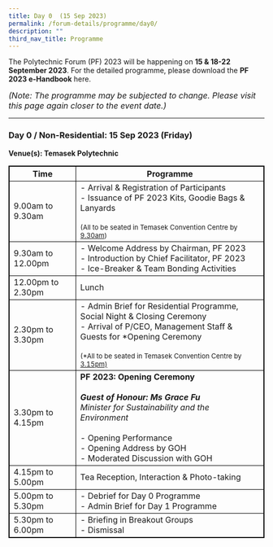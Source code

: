 ```yaml
---
title: Day 0  (15 Sep 2023)
permalink: /forum-details/programme/day0/
description: ""
third_nav_title: Programme
---
```

The Polytechnic Forum (PF) 2023 will be happening on **15 &amp; 18-22 September 2023**. For the detailed programme, please download the **PF 2023 e-Handbook** here.

<font size="-0.5"><i>(Note: The programme may be subjected to change. Please visit this page again closer to the event date.)</i></font>

<hr>

### **Day 0 / Non-Residential: 15 Sep 2023 (Friday)**
<b>Venue(s): Temasek Polytechnic</b>


<style>
table, th, td {
  border:1px solid black;
}
</style>

<table style="width:100%">
  <tbody><tr>
    <th>Time</th>
    <th>Programme</th>
  </tr>
  <tr>
    <td>9.00am to 9.30am</td>
    <td>- Arrival &amp; Registration of Participants<br>- Issuance of PF 2023 Kits, Goodie Bags &amp; Lanyards<br><br><font size="-1">(All to be seated in Temasek Convention Centre by <u>9.30am</u>)</font></td>
  </tr>
  <tr>
    <td>9.30am to 12.00pm</td>
    <td>- Welcome Address by Chairman, PF 2023<br>- Introduction by Chief Facilitator, PF 2023<br>- Ice-Breaker &amp; Team Bonding Activities</td>
  </tr>
		<tr>
    <td>12.00pm to 2.30pm</td>
    <td>Lunch</td>
  </tr>
  <tr>
		<td>2.30pm to 3.30pm</td>
    <td>- Admin Brief for Residential Programme, Social Night &amp; Closing Ceremony<br>- Arrival of P/CEO, Management Staff &amp; Guests for *Opening Ceremony<br><br><font size="-1">(*All to be seated in Temasek Convention Centre by <u>3.15pm)</u></font></td>
  </tr>
		<tr>
			<td>3.30pm to 4.15pm</td>
			<td><b>PF 2023: Opening Ceremony</b><br><br><b><i>Guest of Honour: Ms Grace Fu</i></b><br><i>Minister for Sustainability and the Environment</i><br><br>- Opening Performance<br>- Opening Address by GOH<br>- Moderated Discussion with GOH</td>
  </tr>
		<tr>
			<td>4.15pm to 5.00pm</td>
    <td>Tea Reception, Interaction &amp; Photo-taking</td>
  </tr>
  <tr>
		<td>5.00pm to 5.30pm</td>
    <td>- Debrief for Day 0 Programme<br>- Admin Brief for Day 1 Programme</td>
  </tr>
  <tr>
		<td>5.30pm to 6.00pm</td>
    <td>- Briefing in Breakout Groups<br>- Dismissal</td>
</tr></tbody></table>